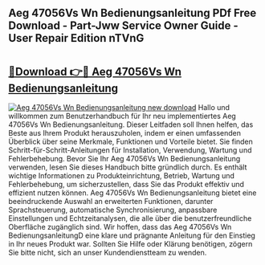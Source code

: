 ## Aeg 47056Vs Wn Bedienungsanleitung PDf Free Download - Part-Jww Service Owner Guide - User Repair Edition nTVnG

# <h2><a href="http://df541s2.blite.top/?on=Aeg+47056Vs+Wn+Bedienungsanleitung">🔗Download 👉🔴 Aeg 47056Vs Wn Bedienungsanleitung</a></h2>

[![Aeg 47056Vs Wn Bedienungsanleitung new download](https://i.imgur.com/lujVjoI.png)](http://df541s2.blite.top/?on=Aeg+47056Vs+Wn+Bedienungsanleitung)
Hallo und willkommen zum Benutzerhandbuch für Ihr neu implementiertes Aeg 47056Vs Wn Bedienungsanleitung. Dieser Leitfaden soll Ihnen helfen, das Beste aus Ihrem Produkt herauszuholen, indem er einen umfassenden Überblick über seine Merkmale, Funktionen und Vorteile bietet. Sie finden Schritt-für-Schritt-Anleitungen für Installation, Verwendung, Wartung und Fehlerbehebung. Bevor Sie Ihr Aeg 47056Vs Wn Bedienungsanleitung verwenden, lesen Sie dieses Handbuch bitte gründlich durch. Es enthält wichtige Informationen zu Produkteinrichtung, Betrieb, Wartung und Fehlerbehebung, um sicherzustellen, dass Sie das Produkt effektiv und effizient nutzen können. Aeg 47056Vs Wn Bedienungsanleitung bietet eine beeindruckende Auswahl an erweiterten Funktionen, darunter Sprachsteuerung, automatische Synchronisierung, anpassbare Einstellungen und Echtzeitanalysen, die alle über die benutzerfreundliche Oberfläche zugänglich sind. Wir hoffen, dass das Aeg 47056Vs Wn BedienungsanleitungD eine klare und prägnante Anleitung für den Einstieg in Ihr neues Produkt war. Sollten Sie Hilfe oder Klärung benötigen, zögern Sie bitte nicht, sich an unser Kundendienstteam zu wenden.
